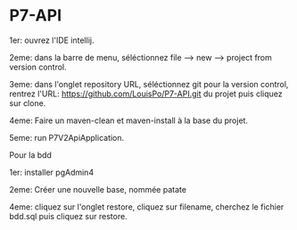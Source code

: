 # P7-API

1er: ouvrez l'IDE intellij.

2eme: dans la barre de menu, séléctionnez file --> new --> project from version control.

3eme: dans l'onglet repository URL, séléctionnez git pour la version control, rentrez l'URL: https://github.com/LouisPo/P7-API.git
du projet puis cliquez sur clone.

4eme: Faire un maven-clean et maven-install à la base du projet.

5eme: run P7V2ApiApplication.

Pour la bdd

1er: installer pgAdmin4

2eme: Créer une nouvelle base, nommée patate

4eme: cliquez sur l'onglet restore, cliquez sur filename, cherchez le fichier bdd.sql puis cliquez sur restore.
